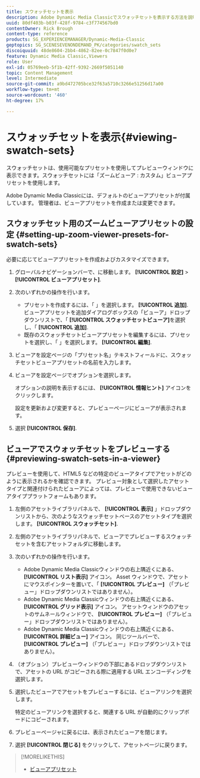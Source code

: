 ```yaml
---
title: スウォッチセットを表示
description: Adobe Dynamic Media Classicでスウォッチセットを表示する方法を説明します。
uuid: 80df403b-b03f-428f-9784-c3f774567bd0
contentOwner: Rick Brough
content-type: reference
products: SG_EXPERIENCEMANAGER/Dynamic-Media-Classic
geptopics: SG_SCENESEVENONDEMAND_PK/categories/swatch_sets
discoiquuid: 48de8604-2bb4-4862-82ee-0c7847f0d0e7
feature: Dynamic Media Classic,Viewers
role: User
exl-id: 05769eeb-5f1b-42ff-9392-2669f5051140
topic: Content Management
level: Intermediate
source-git-commit: a9bd472705bce32f63a5710c3266e51256d17a00
workflow-type: tm+mt
source-wordcount: '460'
ht-degree: 17%

---
```


# スウォッチセットを表示{#viewing-swatch-sets}

スウォッチセットは、使用可能なプリセットを使用してプレビューウィンドウに表示できます。スウォッチセットには「ズームビューア : カスタム」ビューアプリセットを使用します。

Adobe Dynamic Media Classicには、デフォルトのビューアプリセットが付属しています。 管理者は、ビューアプリセットを作成または変更できます。

## スウォッチセット用のズームビューアプリセットの設定 {#setting-up-zoom-viewer-presets-for-swatch-sets}

必要に応じてビューアプリセットを作成およびカスタマイズできます。

1. グローバルナビゲーションバーで、に移動します。 **[!UICONTROL 設定]** > **[!UICONTROL ビューアプリセット]**.
1. 次のいずれかの操作を行います。

   * プリセットを作成するには、「 」を選択します。 **[!UICONTROL 追加]**. ビューアプリセットを追加ダイアログボックスの「ビューア」ドロップダウンリストで、「 **[!UICONTROL スウォッチセットビューア]**&#x200B;を選択し、「 **[!UICONTROL 追加]**.
   * 既存のスウォッチセットビューアプリセットを編集するには、プリセットを選択し、「 」を選択します。 **[!UICONTROL 編集]**.

1. ビューアを設定ページの「プリセット名」テキストフィールドに、スウォッチセットビューアプリセットの名前を入力します。
1. ビューアを設定ページでオプションを選択します。

   オプションの説明を表示するには、 **[!UICONTROL 情報ヒント]** アイコンをクリックします。

   設定を更新および変更すると、プレビューページにビューアが表示されます。

1. 選択 **[!UICONTROL 保存]**.

## ビューアでスウォッチセットをプレビューする {#previewing-swatch-sets-in-a-viewer}

プレビューを使用して、HTML5 などの特定のビューアタイプでアセットがどのように表示されるかを確認できます。 プレビュー対象として選択したアセットタイプと関連付けられたビューアによっては、プレビューで使用できないビューアタイププラットフォームもあります。

1. 左側のアセットライブラリパネルで、 **[!UICONTROL 表示]** 」ドロップダウンリストから、次のようなスウォッチセットベースのアセットタイプを選択します。 **[!UICONTROL スウォッチセット]**.
1. 左側のアセットライブラリパネルで、ビューアでプレビューするスウォッチセットを含むアセットフォルダに移動します。
1. 次のいずれかの操作を行います。

   * Adobe Dynamic Media Classicウィンドウの右上隅近くにある、 **[!UICONTROL リスト表示]** アイコン。 Asset ウィンドウで、アセットにマウスポインターを置いて、「 **[!UICONTROL プレビュー]** （「プレビュー」ドロップダウンリストではありません）。
   * Adobe Dynamic Media Classicウィンドウの右上隅近くにある、 **[!UICONTROL グリッド表示]** アイコン。 アセットウィンドウのアセットのサムネールウィンドウで、 **[!UICONTROL プレビュー]** （「プレビュー」ドロップダウンリストではありません）。
   * Adobe Dynamic Media Classicウィンドウの右上隅近くにある、 **[!UICONTROL 詳細ビュー]** アイコン。 同じツールバーで、 **[!UICONTROL プレビュー]** （「プレビュー」ドロップダウンリストではありません）。

1. （オプション）プレビューウィンドウの下部にあるドロップダウンリストで、アセットの URL がコピーされる際に適用する URL エンコーディングを選択します。
1. 選択したビューアでアセットをプレビューするには、ビューアリンクを選択します。

   特定のビューアリンクを選択すると、関連する URL が自動的にクリップボードにコピーされます。

1. プレビューページャに戻るには、表示されたビューアを閉じます。
1. 選択 **[!UICONTROL 閉じる]** をクリックして、アセットページに戻ります。

>[!MORELIKETHIS]
>
>* [ビューアプリセット](application-setup.md#viewer_presets)
